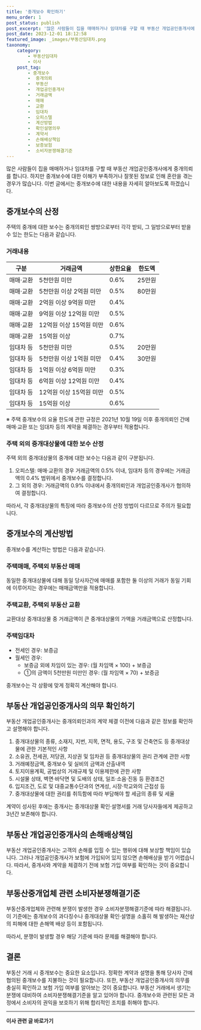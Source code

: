 ```yaml
---
title: '중개보수 확인하기'
menu_order: 1
post_status: publish
post_excerpt: '많은 사람들이 집을 매매하거나 임대차를 구할 때 부동산 개업공인중개사에게 중개의뢰를 합니다. 하지만 중개보수에 대한 이해가 부족하거나 잘못된 정보로 인해 혼란을 겪는 경우가 많습니다. 이번 글에서는 중개보수에 대한 내용을 자세히 알아보도록 하겠습니다.'
post_date: 2023-12-01 18:12:58
featured_image: _images/부동산임대차.png
taxonomy:
    category:
        - 부동산임대차
        - 이사
    post_tag:
        - 중개보수
        -  중개의뢰
        -  부동산
        -  개업공인중개사
        -  거래금액
        -  매매
        -  교환
        -  임대차
        -  오피스텔
        -  계산방법
        -  확인설명의무
        -  계약서
        -  손해배상책임
        -  보증보험
        -  소비자분쟁해결기준
---
```



많은 사람들이 집을 매매하거나 임대차를 구할 때 부동산 개업공인중개사에게 중개의뢰를 합니다. 하지만 중개보수에 대한 이해가 부족하거나 잘못된 정보로 인해 혼란을 겪는 경우가 많습니다. 이번 글에서는 중개보수에 대한 내용을 자세히 알아보도록 하겠습니다.

## 중개보수의 산정

주택의 중개에 대한 보수는 중개의뢰인 쌍방으로부터 각각 받되, 그 일방으로부터 받을 수 있는 한도는 다음과 같습니다.

### 거래내용

| 구분        | 거래금액              | 상한요율 | 한도액   |
|------------|----------------------|-----------|----------|
| 매매·교환 | 5천만원 미만           | 0.6%      | 25만원   |
| 매매·교환 | 5천만원 이상 2억원 미만 | 0.5%      | 80만원   |
| 매매·교환 | 2억원 이상 9억원 미만  | 0.4%      |          |
| 매매·교환 | 9억원 이상 12억원 미만 | 0.5%      |          |
| 매매·교환 | 12억원 이상 15억원 미만 | 0.6%      |          |
| 매매·교환 | 15억원 이상           | 0.7%      |          |
| 임대차 등   | 5천만원 미만           | 0.5%      | 20만원   |
| 임대차 등   | 5천만원 이상 1억원 미만 | 0.4%      | 30만원   |
| 임대차 등   | 1억원 이상 6억원 미만  | 0.3%      |          |
| 임대차 등   | 6억원 이상 12억원 미만 | 0.4%      |          |
| 임대차 등   | 12억원 이상 15억원 미만 | 0.5%      |          |
| 임대차 등   | 15억원 이상           | 0.6%      |          |

※ 주택 중개보수의 요율 한도에 관한 규정은 2021년 10월 19일 이후 중개의뢰인 간에 매매·교환 또는 임대차 등의 계약을 체결하는 경우부터 적용합니다. 

### 주택 외의 중개대상물에 대한 보수 산정

주택 외의 중개대상물의 중개에 대한 보수는 다음과 같이 구분됩니다.

1. 오피스텔: 매매·교환의 경우 거래금액의 0.5% 이내, 임대차 등의 경우에는 거래금액의 0.4% 범위에서 중개보수를 결정합니다.
2. 그 외의 경우: 거래금액의 0.9% 이내에서 중개의뢰인과 개업공인중개사가 협의하여 결정합니다.

따라서, 각 중개대상물의 특징에 따라 중개보수의 산정 방법이 다르므로 주의가 필요합니다.

## 중개보수의 계산방법

중개보수를 계산하는 방법은 다음과 같습니다.

### 주택매매, 주택외 부동산 매매

동일한 중개대상물에 대해 동일 당사자간에 매매를 포함한 둘 이상의 거래가 동일 기회에 이루어지는 경우에는 매매금액만을 적용합니다.

### 주택교환, 주택외 부동산 교환

교환대상 중개대상물 중 거래금액이 큰 중개대상물의 가액을 거래금액으로 산정합니다.

### 주택임대차

- 전세인 경우: 보증금
- 월세인 경우:
  - 보증금 외에 차임이 있는 경우: (월 차임액 × 100) + 보증금
  - ①의 금액이 5천만원 미만인 경우: (월 차임액 × 70) + 보증금

중개보수는 각 상황에 맞게 정확히 계산해야 합니다.

## 부동산 개업공인중개사의 의무 확인하기

부동산 개업공인중개사는 중개의뢰인과의 계약 체결 이전에 다음과 같은 정보를 확인하고 설명해야 합니다.

1. 중개대상물의 종류, 소재지, 지번, 지목, 면적, 용도, 구조 및 건축연도 등 중개대상 물에 관한 기본적인 사항
2. 소유권, 전세권, 저당권, 지상권 및 임차권 등 중개대상물의 권리 관계에 관한 사항
3. 거래예정금액, 중개보수 및 실비의 금액과 산출내역
4. 토지이용계획, 공법상의 거래규제 및 이용제한에 관한 사항
5. 시설물 상태, 벽면·바닥면 및 도배의 상태, 일조·소음·진동 등 환경조건
6. 입지조건, 도로 및 대중교통수단과의 연계성, 시장·학교와의 근접성 등
7. 중개대상물에 대한 권리를 취득함에 따라 부담해야 할 세금의 종류 및 세율

계약이 성사된 후에는 중개사는 중개대상물 확인·설명서를 거래 당사자들에게 제공하고 3년간 보존해야 합니다.

## 부동산 개업공인중개사의 손해배상책임

부동산 개업공인중개사는 고객의 손해를 입힐 수 있는 행위에 대해 보상할 책임이 있습니다. 그러나 개업공인중개사가 보험에 가입되어 있지 않으면 손해배상을 받기 어렵습니다. 따라서, 중개사와 계약을 체결하기 전에 보험 가입 여부를 확인하는 것이 중요합니다.

## 부동산중개업체 관련 소비자분쟁해결기준

부동산중개업체와 관련해 분쟁이 발생한 경우 소비자분쟁해결기준에 따라 해결됩니다. 이 기준에는 중개보수의 과다징수나 중개대상물 확인·설명을 소홀히 해 발생하는 재산상의 피해에 대한 손해액 배상 등이 포함됩니다.

따라서, 분쟁이 발생할 경우 해당 기준에 따라 문제를 해결해야 합니다.

## 결론

부동산 거래 시 중개보수는 중요한 요소입니다. 정확한 계약과 설명을 통해 당사자 간에 협의된 중개보수를 지불하는 것이 필요합니다. 또한, 부동산 개업공인중개사의 의무를 충실히 확인하고 보험 가입 여부를 알아보는 것이 중요합니다. 부동산 거래에서 생기는 분쟁에 대비하여 소비자분쟁해결기준을 알고 있어야 합니다. 중개보수와 관련된 모든 과정에서 소비자의 권익을 보호하기 위해 합리적인 조치를 취해야 합니다.
<!-- wp:separator -->
<hr class="wp-block-separator has-alpha-channel-opacity"/>
<!-- /wp:separator -->

<!-- wp:group {"backgroundColor":"base","layout":{"type":"constrained"}} -->
<div class="wp-block-group has-base-background-color has-background"><!-- wp:paragraph {"align":"center","fontSize":"medium"} -->
<p class="has-text-align-center has-large-font-size"><strong>이사 관련 글 바로가기</strong></p>
<!-- /wp:paragraph -->


<!-- wp:latest-posts
{"categories":[{"id":27430,"count":19,"description":"","link":"https://uknowlaw.com/category/%ec%9d%b4%ec%82%ac/","name":"이사","slug":"이사","taxonomy":"category","parent":0,"meta":[],"_links":{"self":[{"href":"https://uknowlaw.com/wp-json/wp/v2/categories/27430"}],"collection":[{"href":"https://uknowlaw.com/wp-json/wp/v2/categories"}],"about":[{"href":"https://uknowlaw.com/wp-json/wp/v2/taxonomies/category"}],"wp:post_type":[{"href":"https://uknowlaw.com/wp-json/wp/v2/posts?categories=27430"}],"curies":[{"name":"wp","href":"https://api.w.org/{rel}","templated":true}]}}],"postsToShow":100,"excerptLength":28,"postLayout":"grid","columns":2,"featuredImageAlign":"left","featuredImageSizeSlug":"large","fontSize":"small"} /--></div>
<!-- /wp:group -->